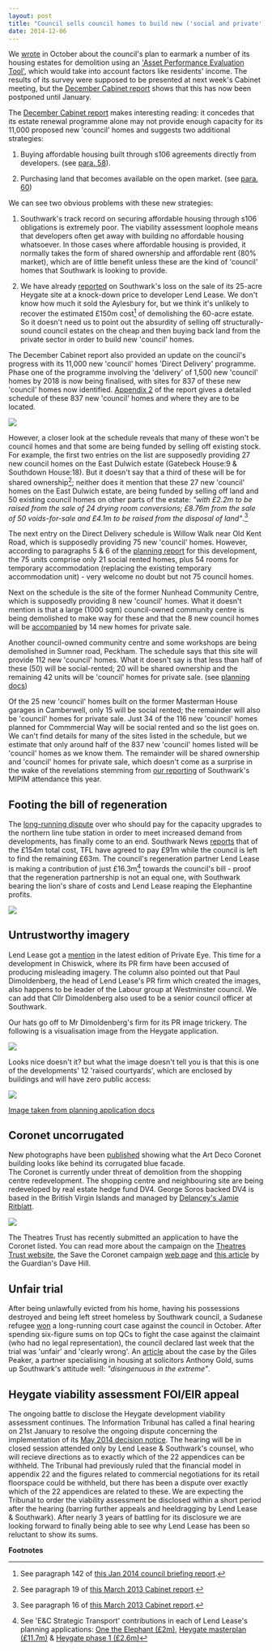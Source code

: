```yaml
---
layout: post
title: "Council sells council homes to build new ('social and private') 'council' homes"
date: 2014-12-06
---
```

We [wrote](/2014-10-04-lets-talk-about-peters-promises/) in October about the council's plan to earmark a number of its housing estates for demolition using an ['Asset Performance Evaluation Tool'](https://crappistmartin.github.io/images/SNhat.pdf), which would take into account factors like residents' income. The results of its survey were supposed to be presented at next week's Cabinet meeting, but the [December Cabinet report](https://moderngov.southwark.gov.uk/documents/s50476/Report%20Pipeline%20for%20the%20Delivery%20of%201500%20New%20Council%20Homes.pdf) shows that this has now been postponed until January.

The [December Cabinet report](https://moderngov.southwark.gov.uk/documents/s50476/Report%20Pipeline%20for%20the%20Delivery%20of%201500%20New%20Council%20Homes.pdf) makes interesting reading: it concedes that its estate renewal programme alone may not provide enough capacity for its 11,000 proposed new 'council' homes and suggests two additional strategies:

1. Buying affordable housing built through s106 agreements directly from developers. (see [para. 58](https://moderngov.southwark.gov.uk/documents/s50476/Report%20Pipeline%20for%20the%20Delivery%20of%201500%20New%20Council%20Homes.pdf)).

2. Purchasing land that becomes available on the open market. (see [para. 60](https://moderngov.southwark.gov.uk/documents/s50476/Report%20Pipeline%20for%20the%20Delivery%20of%201500%20New%20Council%20Homes.pdf))

We can see two obvious problems with these new strategies:

1. Southwark's track record on securing affordable housing through s106 obligations is extremely poor. The viability assessment loophole means that developers often get away with building no affordable housing whatsoever. In those cases where affordable housing is provided, it normally takes the form of shared ownership and affordable rent (80% market), which are of little benefit unless these are the kind of 'council' homes that Southwark is looking to provide. 

2. We have already [reported](/heygate-regeneration-faq/) on Southwark's loss on the sale of its 25-acre Heygate site at a knock-down price to developer Lend Lease. We don't know how much it sold the Aylesbury for, but we think it's unlikely to recover the estimated £150m cost[^1] of demolishing the 60-acre estate. So it doesn't need us to point out the absurdity of selling off structurally-sound council estates on the cheap and then buying back land from the private sector in order to build new 'council' homes. 

The December Cabinet report also provided an update on the council's progress with its 11,000 new 'council' homes 'Direct Delivery' programme. Phase one of the programme involving the 'delivery' of 1,500 new 'council' homes by 2018 is now being finalised, with sites for 837 of these new 'council' homes now identified. [Appendix 2](https://moderngov.southwark.gov.uk/documents/s50478/Appendix%202%20Direct%20Delivery%20Sites.pdf) of the report gives a detailed schedule of these 837 new 'council' homes and where they are to be located. 

![](https://crappistmartin.github.io/images/DirectDeliverySites.png)

However, a closer look at the schedule reveals that many of these won't be council homes and that some are being funded by selling off existing stock. For example, the first two entries on the list are supposedly providing 27 new council homes on the East Dulwich estate (Gatebeck House:9 & Southdown House:18). But it doesn't say that a third of these will be for shared ownership[^2]; neither does it mention that these 27 new 'council' homes on the East Dulwich estate, are being funded by selling off land and 50 existing council homes on other parts of the estate: _"with £2.2m to be raised from the sale of 24 drying room conversions; £8.76m from the sale of 50 voids-for-sale and £4.1m to be raised from the disposal of land"_.[^3] 

The next entry on the Direct Delivery schedule is Willow Walk near Old Kent Road, which is supposedly providing 75 new 'council' homes. However, according to paragraphs 5 & 6 of the [planning report](https://planningonline.southwark.gov.uk/DocsOnline/Documents/284022_1.pdf) for this development, the 75 units comprise only 21 social rented homes, plus 54 rooms for temporary accommodation (replacing the existing temporary accommodation unit) - very welcome no doubt but not 75 council homes.

Next on the schedule is the site of the former Nunhead Community Centre, which is supposedly providing 8 new 'council' homes. What it doesn't mention is that a large (1000 sqm) council-owned community centre is being demolished to make way for these and that the 8 new council homes will be [accompanied](https://planningonline.southwark.gov.uk/DocsOnline/Documents/304415_1.pdf) by 14 new homes for private sale. 

Another council-owned community centre and some workshops are being demolished in Sumner road, Peckham. The schedule says that this site will provide 112 new 'council' homes. What it doesn't say is that less than half of these (50) will be social-rented; 20 will be shared ownership and the remaining 42 units will be 'council' homes for private sale. (see [planning docs](https://planningonline.southwark.gov.uk/AcolNetCGI.exe?ACTION=UNWRAP&RIPNAME=Root.PgeDocs&TheSystemkey=9555190))

Of the 25 new 'council' homes built on the former Masterman House garages in Camberwell, only 15 will be social rented; the remainder will also be 'council' homes for private sale. Just 34 of the 116 new 'council' homes planned for Commmercial Way will be social rented and so the list goes on. We can't find details for many of the sites listed in the schedule, but we estimate that only around half of the 837 new 'council' homes listed will be 'council' homes as we know them. The remainder will be shared ownership and 'council' homes for private sale, which doesn't come as a surprise in the wake of the revelations stemming from [our reporting](/2014-10-18-southwark-mipim-and-the-11000-new-council-homes/) of Southwark's MIPIM attendance this year. 

## Footing the bill of regeneration
The [long-running dispute](https://www.london-se1.co.uk/news/view/5293) over who should pay for the capacity upgrades to the northern line tube station in order to meet increased demand from developments, has finally come to an end. Southwark News [reports](https://crappistmartin.github.io/images/SNroundabout.pdf) that of the £154m total cost, TFL have agreed to pay £91m while the council is left to find the remaining £63m. The council's regeneration partner Lend Lease is making a contribution of just £16.3m[^4] towards the council's bill - proof that the regeneration partnership is not an equal one, with Southwark bearing the lion's share of costs and Lend Lease reaping the Elephantine profits. 

![](https://i.huffpost.com/gen/1713650/thumbs/o-ELEPHANT-AND-CASTLE-STATION-facebook.jpg)

## Untrustworthy imagery
Lend Lease got a [mention](https://crappistmartin.github.io/images/private_eye.jpg) in the latest edition of Private Eye. This time for a development in Chiswick, where its PR firm have been accused of producing misleading imagery. The column also pointed out that Paul Dimoldenberg, the head of Lend Lease's PR firm which created the images, also happens to be leader of the Labour group at Westminster council. We can add that Cllr Dimoldenberg also used to be a senior council officer at Southwark.  

Our hats go off to Mr Dimoldenberg's firm for its PR image trickery. The following is a visualisation image from the Heygate application. 

![](https://www.elephantandcastle-lendlease.com/wp-content/uploads/Homepage-Header-2-Not-sure-if-this-size-image-will-work1.jpg)

Looks nice doesn't it? but what the image doesn't tell you is that this is one of the developments' 12 'raised courtyards', which are enclosed by buildings and will have zero public access: 

![](https://crappistmartin.github.io/images/heygate_raised_courtyards2.png)

[Image taken from planning application docs](https://planningonline.southwark.gov.uk/DocsOnline/Documents/267119_1.pdf)

## Coronet uncorrugated
New photographs have been [published](https://crappistmartin.github.io/images/SNcoronet.pdf) showing what the Art Deco Coronet building looks like behind its corrugated blue facade.   
The Coronet is currently under threat of demolition from the shopping centre redevelopment. The shopping centre and neighbouring site are being redeveloped by real estate hedge fund DV4. George Soros backed DV4 is based in the British Virgin Islands and managed by [Delancey's Jamie Ritblatt](https://www.dailymail.co.uk/news/article-2041229/Tory-donor-Jamie-Ritblat-snaps-Olympic-Village-knock-price--costing-275m.html).

![](https://www.theatrestrust.org.uk/store/ttdb/ttt0048/lowres/010997_regular.jpg)

The Theatres Trust has recently submitted an application to have the Coronet listed. You can read more about the campaign on the [Theatres Trust website](https://www.theatrestrust.org.uk/resources/theatres/show/3344-coronet-london), the Save the Coronet campaign [web page](https://coronettheatre.co.uk/home/save-the-coronet/) and [this article](https://www.theguardian.com/uk-news/davehillblog/2014/dec/07/how-the-coronet-can-help-the-elephant) by the Guardian's Dave Hill.   


## Unfair trial
After being unlawfully evicted from his home, having his possessions destroyed and being left street homeless by Southwark council, a Sudanese refugee [won](https://www.independent.co.uk/news/uk/crime/judge-blasts-southwark-council-for-evicting-sudanese-tenant-and-destroying-his-possessions-9796994.html) a long-running court case against the council in October. After spending six-figure sums on top QCs to fight the case against the claimaint (who had no legal representation), the council declared last week that the trial was 'unfair' and 'clearly wrong'. An [article](https://nearlylegal.co.uk/blog/2014/11/southwark-not-appealing/) about the case by the Giles Peaker, a partner specialising in housing at solicitors Anthony Gold, sums up Southwark's attitude well: _"disingenuous in the extreme"_. 

## Heygate viability assessment FOI/EIR appeal
The ongoing battle to disclose the Heygate development viability assessment continues. The Information Tribunal has called a final hearing on 21st January to resolve the ongoing dispute concerning the implementation of its [May 2014 decision notice](https://heygate.github.io/img/FirstTierDecisionHeygate.pdf). The hearing will be in closed session attended only by Lend Lease & Southwark's counsel, who will recieve directions as to exactly which of the 22 appendices can be withheld. The Tribunal had previously ruled that the financial model in appendix 22 and the figures related to commercial negotiations for its retail floorspace could be withheld, but there has been a dispute over exactly which of the 22 appendices are related to these. We are expecting the Tribunal to order the viability assessment be disclosed within a short period after the hearing (barring further appeals and heeldragging by Lend Lease & Southwark). After nearly 3 years of battling for its disclosure we are looking forward to finally being able to see why Lend Lease has been so reluctant to show its sums.   

__Footnotes__

[^1]: See paragraph 142 of [this Jan 2014 council briefing report](https://moderngov.southwark.gov.uk/documents/s43556/Report%20Selection%20of%20a%20Preferred%20Partner%20to%20Work%20with%20the%20Council%20to%20Deliver%20the%20Regeneration%20of%20the.pdf).

[^2]: See paragraph 19 of [this March 2013 Cabinet report](https://moderngov.southwark.gov.uk/documents/s36276/Report%20East%20Dulwich%20Estate%20Regeneration%20Scheme%20and%20Scheme%20Finance%20Update.pdf).  

[^3]: See paragraph 16 of [this March 2013 Cabinet report](https://moderngov.southwark.gov.uk/documents/s36276/Report%20East%20Dulwich%20Estate%20Regeneration%20Scheme%20and%20Scheme%20Finance%20Update.pdf).  

[^4]: See 'E&C Strategic Transport' contributions in each of Lend Lease's planning applications: [One the Elephant (£2m)](https://planningonline.southwark.gov.uk/DocsOnline/Documents/249091_1.pdf), [Heygate masterplan (£11.7m)](https://planningonline.southwark.gov.uk/DocsOnline/Documents/224053_1.pdf) & [Heygate phase 1 (£2.6m)](https://planningonline.southwark.gov.uk/DocsOnline/Documents/238280_1.pdf) 
